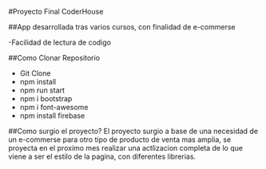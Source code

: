 #Proyecto Final CoderHouse

##App desarrollada tras varios cursos, con finalidad de e-commerse

-Facilidad de lectura de codigo

##Como Clonar Repositorio
- Git Clone
- npm install
- npm run start
- npm i bootstrap
- npm i font-awesome
- npm install firebase

##Como surgio el proyecto?
El proyecto surgio a base de una necesidad de un e-commerse para otro tipo de producto de venta mas amplia, se proyecta en el proximo mes realizar una actlizacion completa de lo que viene a ser el estilo de la pagina, con diferentes librerias.
